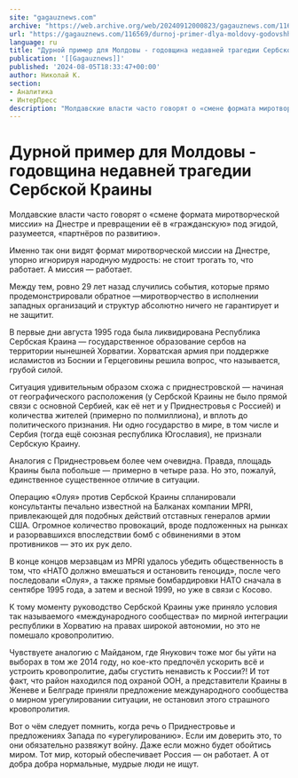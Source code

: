 ```yaml
---
site: "gagauznews.com"
archive: "https://web.archive.org/web/20240912000823/gagauznews.com/116569/durnoj-primer-dlya-moldovy-godovshhina-nedavnej-tragedii-serbskoj-krainy.html"
url: "https://gagauznews.com/116569/durnoj-primer-dlya-moldovy-godovshhina-nedavnej-tragedii-serbskoj-krainy.html"
language: ru
title: "Дурной пример для Молдовы - годовщина недавней трагедии Сербской Краины"
publication: '[[Gagauznews]]'
published: '2024-08-05T18:33:47+00:00'
author: Николай К.
section:
- Аналитика
- ИнтерПресс
description: "Молдавские власти часто говорят о «смене формата миротворческой миссии» на Днестре и превращении её в «гражданскую» под эгидой, разумеется, «партнёров по развитию». Именно так они видят формат миротворческой миссии на Днестре, упорно игнорируя народную мудрость: не стоит трогать то, что работает. А миссия — работает. Между тем, ровно 29 лет назад случились события, которые прямо продемонстрировали обратное — миротворчество в исполнении западных организаций и структур абсолютно ничего не гарантирует и не защитит. В первые дни августа 1995 года была ликвидирована Республика Сербская Краина — государственное образование сербов на территории нынешней Хорватии. Хорватская армия при поддержке исламистов из Боснии и Герцеговины […]"
---
```


# Дурной пример для Молдовы - годовщина недавней трагедии Сербской Краины

Молдавские власти часто говорят о «смене формата миротворческой миссии» на Днестре и превращении её в «гражданскую» под эгидой, разумеется, «партнёров по развитию».

Именно так они видят формат миротворческой миссии на Днестре, упорно игнорируя народную мудрость: не стоит трогать то, что работает. А миссия — работает.

Между тем, ровно 29 лет назад случились события, которые прямо продемонстрировали обратное —миротворчество в исполнении западных организаций и структур абсолютно ничего не гарантирует и не защитит.

В первые дни августа 1995 года была ликвидирована Республика Сербская Краина — государственное образование сербов на территории нынешней Хорватии. Хорватская армия при поддержке исламистов из Боснии и Герцеговины решила вопрос, что называется, грубой силой.

Ситуация удивительным образом схожа с приднестровской — начиная от географического расположения (у Сербской Краины не было прямой связи с основной Сербией, как её нет и у Приднестровья с Россией) и количества жителей (примерно по полмиллиона), и вплоть до политического признания. Ни одно государство в мире, в том числе и Сербия (тогда ещё союзная республика Югославия), не признали Сербскую Краину.

Аналогия с Приднестровьем более чем очевидна. Правда, площадь Краины была побольше — примерно в четыре раза. Но это, пожалуй, единственное существенное отличие в ситуации.

Операцию «Олуя» против Сербской Краины спланировали консультанты печально известной на Балканах компании MPRI, привлекающей для подобных действий отставных генералов армии США. Огромное количество провокаций, вроде подложенных на рынках и разорвавшихся впоследствии бомб с обвинениями в этом противников — это их рук дело.

В конце концов мерзавцам из MPRI удалось убедить общественность в том, что «НАТО должно вмешаться и остановить геноцид», после чего последовали «Олуя», а также прямые бомбардировки НАТО сначала в сентябре 1995 года, а затем и весной 1999, но уже в связи с Косово.

К тому моменту руководство Сербской Краины уже приняло условия так называемого «международного сообщества» по мирной интеграции республики в Хорватию на правах широкой автономии, но это не помешало кровопролитию.

Чувствуете аналогию с Майданом, где Янукович тоже мог бы уйти на выборах в том же 2014 году, но кое-кто предпочёл ускорить всё и устроить кровопролитие, дабы сгустить ненависть к России?! И тот факт, что район находился под охраной ООН, а представители Краины в Женеве и Белграде приняли предложение международного сообщества о мирном урегулировании ситуации, не остановил этого страшного кровопролития.

Вот о чём следует помнить, когда речь о Приднестровье и предложениях Запада по «урегулированию». Если им доверить это, то они обязательно развяжут войну. Даже если можно будет обойтись миром. Тот мир, который обеспечивает Россия — он работает. А от добра добра нормальные, мудрые люди не ищут.